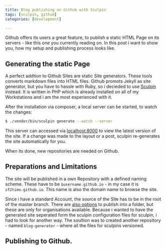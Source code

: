 ```yaml
---
title: Blog publishing on Github with Sculpin
tags: [sculpin, github]
categories: [development]

---
```


Github offers its users a great feature, to publish a static HTML Page on its servers -  like this one you currently 
reading on. In this post i want to show you, how my setup and publishing process looks like.

## Generating the static Page
A perfect addtion to Github Sites are static Site generators. These tools converts markdown files into HTML files. 
Github promots Jekyll as site generator, but you have to hassle with Ruby, so i decieded to use [Sculpin](https://sculpin.io/) 
instead. It is written in PHP which is already installed on all of my Workstations and i am the most experienced with it.

After the installation via composer, a local server can be started, to watch the changes:
~~~bash
$ ./vendor/bin/sculpin generate --watch --server
~~~
This server can accessed via [localhost:8000](http://localhost:8000) to view the latest version of the site.
If a change was made to the layout or a post, sculpin re-generates the site automatically for you.

When its done, new repositories are needed on Github.

## Preparations and Limitations

The site will be published in a own Repository with a defined naming scheme. These have to be `$username.github.io` - 
in my case it is `zf2timo.github.io`. This name is also the domain name to browse the site.

Since i have a standard Account, the source of the Site has to be in the root of the master branch. There are 
[also options](https://help.github.com/articles/user-organization-and-project-pages/) to publish into a folder, 
but these are only for organisations available.
Because i wanted to have the generated site seperated form the sculpin configuration files for sculpin, i had to look 
for another way. The soultion was to created another repository - named `blog-generator` - 
where all the files for sculpins versioned.

## Publishing to Github.
